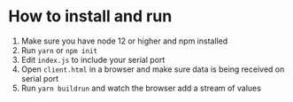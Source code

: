 # How to install and run

1. Make sure you have node 12 or higher and npm installed
2. Run `yarn` or `npm init`
3. Edit `index.js` to include your serial port
4. Open `client.html` in a browser and make sure data is being received on serial port
5. Run `yarn buildrun` and watch the browser add a stream of values
